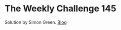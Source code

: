 # The Weekly Challenge 145

Solution by Simon Green. [Blog](https://dev.to/simongreennet/weekly-challenge-145-4kho)
